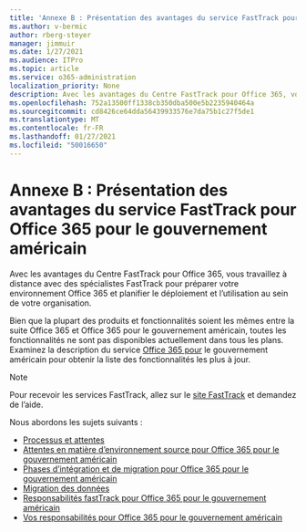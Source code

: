 ```yaml
---
title: 'Annexe B : Présentation des avantages du service FastTrack pour Office 365 pour le gouvernement américain'
ms.author: v-bermic
author: rberg-steyer
manager: jimmuir
ms.date: 1/27/2021
ms.audience: ITPro
ms.topic: article
ms.service: o365-administration
localization_priority: None
description: Avec les avantages du Centre FastTrack pour Office 365, vous travaillez à distance avec des spécialistes FastTrack pour préparer votre environnement Office 365 et planifier le déploiement et l’utilisation au sein de votre organisation.
ms.openlocfilehash: 752a13500ff1338cb350dba500e5b2235940464a
ms.sourcegitcommit: cd8426ce64dda56439933576e7da75b1c27f5de1
ms.translationtype: MT
ms.contentlocale: fr-FR
ms.lasthandoff: 01/27/2021
ms.locfileid: "50016650"
---
```

# <a name="appendix-b---fasttrack-center-benefit-overview-for-office-365-us-government"></a>Annexe B : Présentation des avantages du service FastTrack pour Office 365 pour le gouvernement américain

Avec les avantages du Centre FastTrack pour Office 365, vous travaillez à distance avec des spécialistes FastTrack pour préparer votre environnement Office 365 et planifier le déploiement et l’utilisation au sein de votre organisation. 
  
Bien que la plupart des produits et fonctionnalités soient les mêmes entre la suite Office 365 et Office 365 pour le gouvernement américain, toutes les fonctionnalités ne sont pas disponibles actuellement dans tous les plans. Examinez la description du service [Office 365 pour](https://aka.ms/aboutgovcloud) le gouvernement américain pour obtenir la liste des fonctionnalités les plus à jour.

> [!NOTE]
> Pour recevoir les services FastTrack, allez sur le [site FastTrack](https://go.microsoft.com/fwlink/?linkid=780698) et demandez de l’aide.  

Nous abordons les sujets suivants :
- [Processus et attentes](process-and-expectations.md) 
- [Attentes en matière d’environnement source pour Office 365 pour le gouvernement américain](US-Gov-appendix-source-environment-expectations.md)   
- [Phases d’intégration et de migration pour Office 365 pour le gouvernement américain](US-Gov-appendix-onboarding-and-migration.md)
- [Migration des données](data-migration.md)    
- [Responsabilités fastTrack pour Office 365 pour le gouvernement américain](US-Gov-appendix-fasttrack-responsibilities.md)   
- [Vos responsabilités pour Office 365 pour le gouvernement américain](US-Gov-appendix-your-responsibilities.md)    

